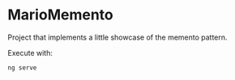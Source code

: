 # MarioMemento

Project that implements a little showcase of the memento pattern.

Execute with:

```bash
ng serve
```
